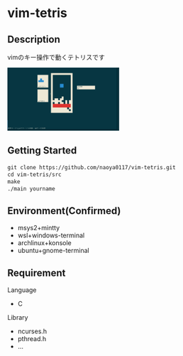 # vim-tetris
## Description
vimのキー操作で動くテトリスです

<img src="https://github.com/naoya0117/vim-tetris/blob/image/tetris.png?raw=true" width="50%">

## Getting Started
```
git clone https://github.com/naoya0117/vim-tetris.git
cd vim-tetris/src
make
./main yourname
```
## Environment(Confirmed)
- msys2+mintty
- wsl+windows-terminal
- archlinux+konsole
- ubuntu+gnome-terminal
## Requirement
Language
- C

Library
- ncurses.h
- pthread.h
- ...
